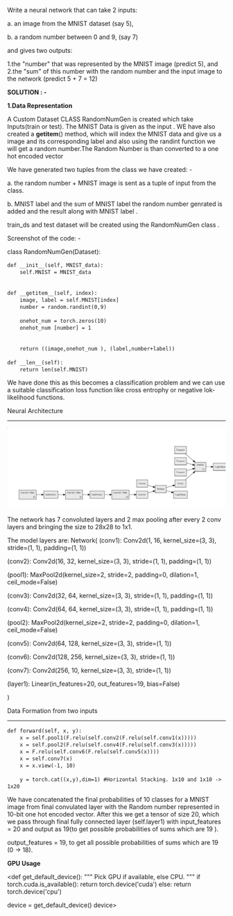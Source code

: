 
Write a neural network that can take 2 inputs:


a. an image from the MNIST dataset (say 5),

b. a random number between 0 and 9, (say 7)

and gives two outputs:

1.the "number" that was represented by the MNIST image (predict 5), and
2.the "sum" of this number with the random number and the input image to the network (predict 5 + 7 = 12)



**SOLUTION : -**


__1.Data Representation__


A Custom Dataset CLASS RandomNumGen is created which take Inputs(train or test). The MNIST Data is given as the input .
WE have also created a __getitem__() method, which will index the MNIST data and give us a image and its corresponding label
and also using the randint function we will get a random number.The Random Number is than converted to a one hot encoded vector


We have generated two tuples from the class we have created: -

 a. the random number + MNIST image is sent as a tuple of input from the class.


 b. MNIST label and the sum of MNIST label the random number genrated is added and the result along with MNIST label .


train_ds and test dataset will be created using the RandomNumGen class .


Screenshot of the code: -


class RandomNumGen(Dataset):
  
    def __init__(self, MNIST_data):
        self.MNIST = MNIST_data
       
    
    def __getitem__(self, index):
        image, label = self.MNIST[index]
        number = random.randint(0,9)
        
        onehot_num = torch.zeros(10)
        onehot_num [number] = 1
       

        return ((image,onehot_num ), (label,number+label))

    def __len__(self):
        return len(self.MNIST)


We have done this as this becomes a classification problem and we can use a suitable classification loss function like cross entrophy or negative lok-likelihood functions.


Neural Architecture
________________
![Alt text](https://github.com/anirbanroy987/EVA7-TSAI-Learning-Modules-Phase-1/blob/main/images/Neural_architecture.JPG?raw=true "Optional Title")






The network has 7 convoluted layers and 2 max pooling after every 2 conv layers and bringing the size to 28x28 to 1x1.

 The model layers are: 
Network(
  (conv1): Conv2d(1, 16, kernel_size=(3, 3), stride=(1, 1), padding=(1, 1))
  
  (conv2): Conv2d(16, 32, kernel_size=(3, 3), stride=(1, 1), padding=(1, 1))
  
  (pool1): MaxPool2d(kernel_size=2, stride=2, padding=0, dilation=1, ceil_mode=False)
  
  (conv3): Conv2d(32, 64, kernel_size=(3, 3), stride=(1, 1), padding=(1, 1))
  
  (conv4): Conv2d(64, 64, kernel_size=(3, 3), stride=(1, 1), padding=(1, 1))
  
  (pool2): MaxPool2d(kernel_size=2, stride=2, padding=0, dilation=1, ceil_mode=False)
  
  (conv5): Conv2d(64, 128, kernel_size=(3, 3), stride=(1, 1))
  
  (conv6): Conv2d(128, 256, kernel_size=(3, 3), stride=(1, 1))
  
  (conv7): Conv2d(256, 10, kernel_size=(3, 3), stride=(1, 1))
  
  (layer1): Linear(in_features=20, out_features=19, bias=False)
  
)


Data Formation from two inputs 
_________________________

    def forward(self, x, y):
        x = self.pool1(F.relu(self.conv2(F.relu(self.conv1(x)))))
        x = self.pool2(F.relu(self.conv4(F.relu(self.conv3(x)))))
        x = F.relu(self.conv6(F.relu(self.conv5(x))))
        x = self.conv7(x)
        x = x.view(-1, 10)

        y = torch.cat((x,y),dim=1) #Horizontal Stacking. 1x10 and 1x10 -> 1x20


We have concatenated the final probabilities of 10 classes for a MNIST image from final convulated layer 
 with the Random number represented in 10-bit one hot encoded vector.
After this we get a tensor of size 20, which we pass through final fully connected layer (self.layer1) 
with input_features = 20 and output as 19(to get possible probabilities of sums which are 19 ).

 output_features = 19, to get all possible probabilities of sums which are 19 (0 → 18).


**GPU Usage**

<def get_default_device():
    """
    Pick GPU if available, else CPU.
    """
    if torch.cuda.is_available():
        return torch.device('cuda')
    else:
        return torch.device('cpu')

device = get_default_device()
device>


